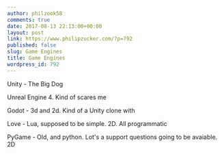 ```yaml
---
author: philzook58
comments: true
date: 2017-08-13 22:13:00+00:00
layout: post
link: https://www.philipzucker.com/?p=792
published: false
slug: Game Engines
title: Game Engines
wordpress_id: 792
---
```


Unity - The Big Dog

Unreal Engine 4. Kind of scares me



Godot - 3d and 2d. Kind of a Unity clone with

Love - Lua, supposed to be simple. 2D. All programmatic

PyGame - Old, and python. Lot's a support questions going to be avaiable. 2D
